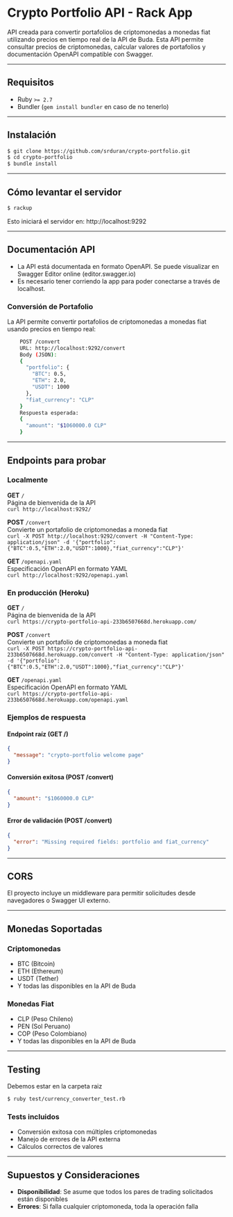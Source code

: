 # Crypto Portfolio API - Rack App
API creada para convertir portafolios de criptomonedas a monedas fiat utilizando precios en tiempo real de la API de Buda. Esta API permite consultar precios de criptomonedas, calcular valores de portafolios y documentación OpenAPI compatible con Swagger.

---

## Requisitos
- Ruby `>= 2.7`
- Bundler (`gem install bundler` en caso de no tenerlo)

---

## Instalación
```bash
$ git clone https://github.com/srduran/crypto-portfolio.git
$ cd crypto-portfolio
$ bundle install
```

---

## Cómo levantar el servidor
```bash
$ rackup
```
Esto iniciará el servidor en: http://localhost:9292

---

## Documentación API
- La API está documentada en formato OpenAPI. Se puede visualizar en Swagger Editor online (editor.swagger.io)
- Es necesario tener corriendo la app para poder conectarse a través de localhost.

### Conversión de Portafolio
La API permite convertir portafolios de criptomonedas a monedas fiat usando precios en tiempo real:

```bash  
    POST /convert
    URL: http://localhost:9292/convert
    Body (JSON):
    {
      "portfolio": {
        "BTC": 0.5,
        "ETH": 2.0,
        "USDT": 1000
      },
      "fiat_currency": "CLP"
    }
    Respuesta esperada:
    {
      "amount": "$1060000.0 CLP"
    }
```

---

## Endpoints para probar

### Localmente
**GET** `/` \
Página de bienvenida de la API \
`curl http://localhost:9292/`

**POST** `/convert` \
Convierte un portafolio de criptomonedas a moneda fiat \
`curl -X POST http://localhost:9292/convert -H "Content-Type: application/json" -d '{"portfolio":{"BTC":0.5,"ETH":2.0,"USDT":1000},"fiat_currency":"CLP"}'`

**GET** `/openapi.yaml` \
Especificación OpenAPI en formato YAML \
`curl http://localhost:9292/openapi.yaml`

### En producción (Heroku)
**GET** `/` \
Página de bienvenida de la API \
`curl https://crypto-portfolio-api-233b6507668d.herokuapp.com/`

**POST** `/convert` \
Convierte un portafolio de criptomonedas a moneda fiat \
`curl -X POST https://crypto-portfolio-api-233b6507668d.herokuapp.com/convert -H "Content-Type: application/json" -d '{"portfolio":{"BTC":0.5,"ETH":2.0,"USDT":1000},"fiat_currency":"CLP"}'`

**GET** `/openapi.yaml` \
Especificación OpenAPI en formato YAML \
`curl https://crypto-portfolio-api-233b6507668d.herokuapp.com/openapi.yaml`

### Ejemplos de respuesta

#### Endpoint raíz (GET /)
```json
{
  "message": "crypto-portfolio welcome page"
}
```

#### Conversión exitosa (POST /convert)
```json
{
  "amount": "$1060000.0 CLP"
}
```

#### Error de validación (POST /convert)
```json
{
  "error": "Missing required fields: portfolio and fiat_currency"
}
```

---

## CORS
El proyecto incluye un middleware para permitir solicitudes desde navegadores o Swagger UI externo.

---

## Monedas Soportadas

### Criptomonedas
- BTC (Bitcoin)
- ETH (Ethereum) 
- USDT (Tether)
- Y todas las disponibles en la API de Buda

### Monedas Fiat
- CLP (Peso Chileno)
- PEN (Sol Peruano)
- COP (Peso Colombiano)
- Y todas las disponibles en la API de Buda

---

## Testing
Debemos estar en la carpeta raiz
```bash
$ ruby test/currency_converter_test.rb
```

### Tests incluidos
- Conversión exitosa con múltiples criptomonedas
- Manejo de errores de la API externa
- Cálculos correctos de valores

---

## Supuestos y Consideraciones
- **Disponibilidad**: Se asume que todos los pares de trading solicitados están disponibles
- **Errores**: Si falla cualquier criptomoneda, toda la operación falla